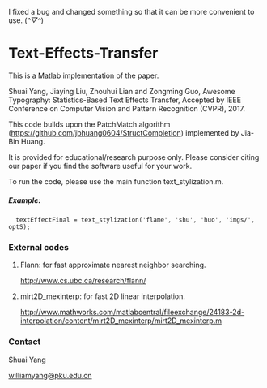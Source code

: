 I fixed a bug and changed something so that it can be more convenient to use. (*^▽^*)

# Text-Effects-Transfer

This is a Matlab implementation of the paper.

Shuai Yang, Jiaying Liu, Zhouhui Lian and Zongming Guo, 
Awesome Typography: Statistics-Based Text Effects Transfer, 
Accepted by IEEE Conference on Computer Vision and Pattern Recognition (CVPR), 2017.

This code builds upon the PatchMatch algorithm (https://github.com/jbhuang0604/StructCompletion) implemented by Jia-Bin Huang.

It is provided for educational/research purpose only. Please consider citing our paper if you find the software useful for your work.

To run the code, please use the main function text_stylization.m.

##### Example: 

      textEffectFinal = text_stylization('flame', 'shu', 'huo', 'imgs/', optS); 

   
### External codes

   1. Flann: for fast approximate nearest neighbor searching.
   
      http://www.cs.ubc.ca/research/flann/

   2. mirt2D_mexinterp: for fast 2D linear interpolation.
   
      http://www.mathworks.com/matlabcentral/fileexchange/24183-2d-interpolation/content/mirt2D_mexinterp/mirt2D_mexinterp.m


### Contact

Shuai Yang

williamyang@pku.edu.cn
